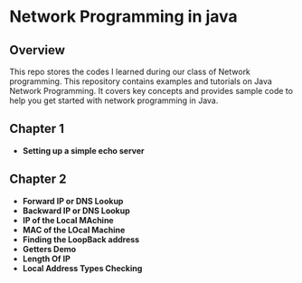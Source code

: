 # Network Programming in java

## Overview

This repo stores the codes I learned during our class of Network programming. This repository contains examples and tutorials on Java Network Programming. It covers key concepts and provides sample code to help you get started with network programming in Java.

## Chapter 1

- **Setting up a simple echo server** 

## Chapter 2

- **Forward IP or DNS Lookup** 
- **Backward IP or DNS Lookup** 
- **IP of the Local MAchine** 
- **MAC of the LOcal Machine** 
- **Finding the LoopBack address** 
- **Getters Demo** 
- **Length Of IP** 
- **Local Address Types Checking** 